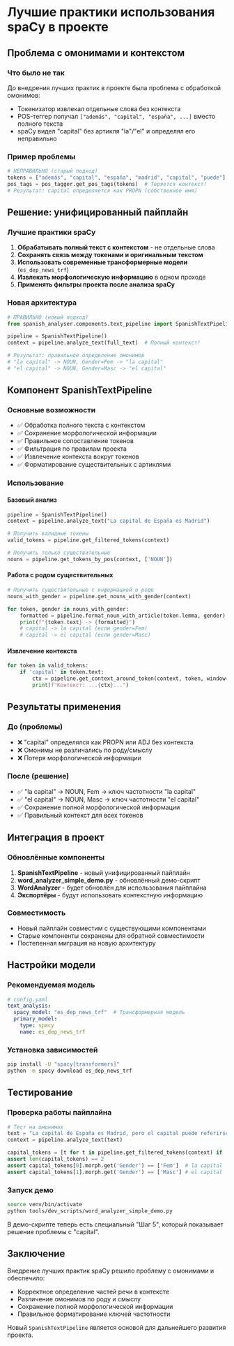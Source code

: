 # Лучшие практики использования spaCy в проекте

## Проблема с омонимами и контекстом

### Что было не так
До внедрения лучших практик в проекте была проблема с обработкой омонимов:
- Токенизатор извлекал отдельные слова без контекста
- POS-теггер получал `["además", "capital", "españa", ...]` вместо полного текста
- spaCy видел "capital" без артикля "la"/"el" и определял его неправильно

### Пример проблемы
```python
# НЕПРАВИЛЬНО (старый подход)
tokens = ["además", "capital", "españa", "madrid", "capital", "puede"]
pos_tags = pos_tagger.get_pos_tags(tokens)  # Теряется контекст!
# Результат: capital определяется как PROPN (собственное имя)
```

## Решение: унифицированный пайплайн

### Лучшие практики spaCy
1. **Обрабатывать полный текст с контекстом** - не отдельные слова
2. **Сохранять связь между токенами и оригинальным текстом**
3. **Использовать современные трансформерные модели** (`es_dep_news_trf`)
4. **Извлекать морфологическую информацию** в одном проходе
5. **Применять фильтры проекта после анализа spaCy**

### Новая архитектура
```python
# ПРАВИЛЬНО (новый подход)
from spanish_analyser.components.text_pipeline import SpanishTextPipeline

pipeline = SpanishTextPipeline()
context = pipeline.analyze_text(full_text)  # Полный контекст!

# Результат: правильное определение омонимов
# "la capital" -> NOUN, Gender=Fem -> "la capital"
# "el capital" -> NOUN, Gender=Masc -> "el capital"
```

## Компонент SpanishTextPipeline

### Основные возможности
- ✅ Обработка полного текста с контекстом
- ✅ Сохранение морфологической информации
- ✅ Правильное сопоставление токенов
- ✅ Фильтрация по правилам проекта
- ✅ Извлечение контекста вокруг токенов
- ✅ Форматирование существительных с артиклями

### Использование

#### Базовый анализ
```python
pipeline = SpanishTextPipeline()
context = pipeline.analyze_text("La capital de España es Madrid")

# Получить валидные токены
valid_tokens = pipeline.get_filtered_tokens(context)

# Получить только существительные
nouns = pipeline.get_tokens_by_pos(context, ['NOUN'])
```

#### Работа с родом существительных
```python
# Получить существительные с информацией о роде
nouns_with_gender = pipeline.get_nouns_with_gender(context)

for token, gender in nouns_with_gender:
    formatted = pipeline.format_noun_with_article(token.lemma, gender)
    print(f"{token.text} -> {formatted}")
    # capital -> la capital (если gender=Fem)
    # capital -> el capital (если gender=Masc)
```

#### Извлечение контекста
```python
for token in valid_tokens:
    if 'capital' in token.text:
        ctx = pipeline.get_context_around_token(context, token, window=3)
        print(f"Контекст: ...{ctx}...")
```

## Результаты применения

### До (проблемы)
- ❌ "capital" определялся как PROPN или ADJ без контекста
- ❌ Омонимы не различались по роду/смыслу
- ❌ Потеря морфологической информации

### После (решение)
- ✅ "la capital" → NOUN, Fem → ключ частотности "la capital"
- ✅ "el capital" → NOUN, Masc → ключ частотности "el capital"
- ✅ Сохранение полной морфологической информации
- ✅ Правильный контекст для всех токенов

## Интеграция в проект

### Обновлённые компоненты
1. **SpanishTextPipeline** - новый унифицированный пайплайн
2. **word_analyzer_simple_demo.py** - обновлённый демо-скрипт
3. **WordAnalyzer** - будет обновлён для использования пайплайна
4. **Экспортёры** - будут использовать контекстную информацию

### Совместимость
- Новый пайплайн совместим с существующими компонентами
- Старые компоненты сохранены для обратной совместимости
- Постепенная миграция на новую архитектуру

## Настройки модели

### Рекомендуемая модель
```yaml
# config.yaml
text_analysis:
  spacy_model: "es_dep_news_trf"  # Трансформерная модель
  primary_model:
    type: spacy
    name: es_dep_news_trf
```

### Установка зависимостей
```bash
pip install -U "spacy[transformers]"
python -m spacy download es_dep_news_trf
```

## Тестирование

### Проверка работы пайплайна
```python
# Тест на омонимах
text = "La capital de España es Madrid, pero el capital puede referirse al dinero."
context = pipeline.analyze_text(text)

capital_tokens = [t for t in pipeline.get_filtered_tokens(context) if 'capital' in t.text]
assert len(capital_tokens) == 2
assert capital_tokens[0].morph.get('Gender') == ['Fem']  # la capital
assert capital_tokens[1].morph.get('Gender') == ['Masc'] # el capital
```

### Запуск демо
```bash
source venv/bin/activate
python tools/dev_scripts/word_analyzer_simple_demo.py
```

В демо-скрипте теперь есть специальный "Шаг 5", который показывает решение проблемы с "capital".

## Заключение

Внедрение лучших практик spaCy решило проблему с омонимами и обеспечило:
- Корректное определение частей речи в контексте
- Различение омонимов по роду и смыслу
- Сохранение полной морфологической информации
- Правильное форматирование ключей частотности

Новый `SpanishTextPipeline` является основой для дальнейшего развития проекта.
